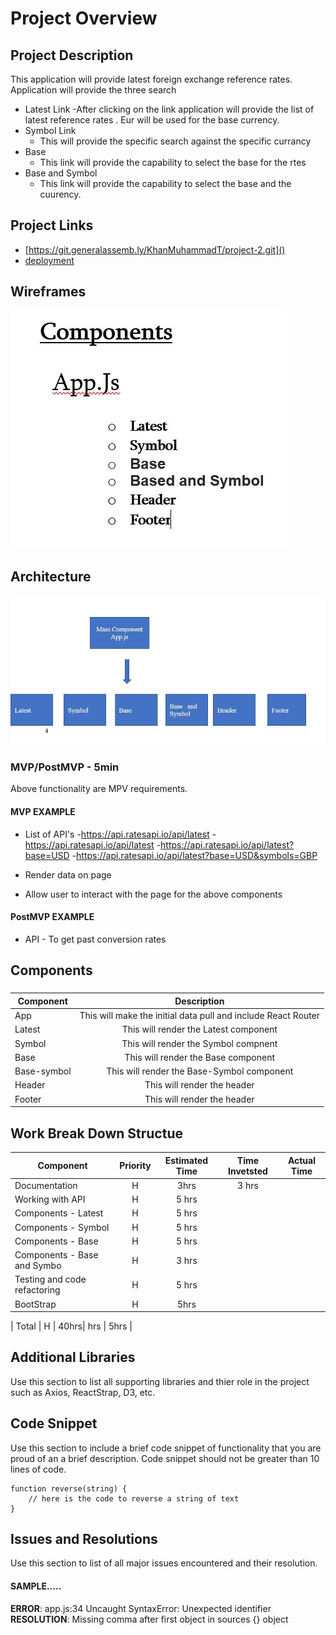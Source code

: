 # Project Overview


## Project Description

This application will provide latest foreign exchange reference rates. Application will provide the three search 
- Latest Link
	-After clicking on the link application will provide the list of latest reference rates . Eur will be used for the base currency.
- Symbol Link 
   - This will provide the specific search against the specific currancy 
- Base 
   - This link will provide the capability to select the base for the rtes
- Base and Symbol
   - This link will provide the capability to select the base and the cuurency. 

## Project Links

- [https://git.generalassemb.ly/KhanMuhammadT/project-2.git]()
- [deployment]()

## Wireframes

![fish-logo](./components.jpg)
## Architecture
![fish-logo](./Arch.jpg)

### MVP/PostMVP - 5min
Above functionality are MPV requirements.

#### MVP EXAMPLE
- List of API's
  -https://api.ratesapi.io/api/latest
  -https://api.ratesapi.io/api/latest
  -https://api.ratesapi.io/api/latest?base=USD
  -https://api.ratesapi.io/api/latest?base=USD&symbols=GBP
  
- Render data on page 
- Allow user to interact with the page for the above components

#### PostMVP EXAMPLE

- API - To get past conversion rates

## Components
#####  
| Component | Description | 
| --- | :---: |  
| App | This will make the initial data pull and include React Router| 
| Latest | This will render the Latest  component |
| Symbol | This will render the Symbol compnent |
| Base | This will render the Base component|
| Base-symbol | This will render the Base-Symbol component|
| Header | This will render the header  | 
| Footer | This will render the header | 

##  Work Break Down Structue


| Component | Priority | Estimated Time | Time Invetsted | Actual Time |
| --- | :---: |  :---: | :---: | :---: |
| Documentation  | H | 3hrs| 3 hrs |   |
| Working with API | H | 5 hrs|  |  |
| Components - Latest| H | 5 hrs| |  |
| Components - Symbol | H | 5 hrs|  |  |
| Components - Base | H | 5 hrs|  |  |
| Components - Base and Symbo | H | 3 hrs |  |  |
| Testing and code refactoring  | H| 5 hrs  | |  |
| BootStrap   | H | 5hrs| |  |

| Total | H | 40hrs| hrs | 5hrs |

## Additional Libraries
 Use this section to list all supporting libraries and thier role in the project such as Axios, ReactStrap, D3, etc. 

## Code Snippet

Use this section to include a brief code snippet of functionality that you are proud of an a brief description.  Code snippet should not be greater than 10 lines of code. 

```
function reverse(string) {
	// here is the code to reverse a string of text
}
```

## Issues and Resolutions
 Use this section to list of all major issues encountered and their resolution.

#### SAMPLE.....
**ERROR**: app.js:34 Uncaught SyntaxError: Unexpected identifier                                
**RESOLUTION**: Missing comma after first object in sources {} object
